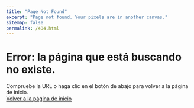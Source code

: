 ```yaml
---
title: "Page Not Found"
excerpt: "Page not found. Your pixels are in another canvas."
sitemap: false
permalink: /404.html
---
```


# Error: la página que está buscando no existe.

<!DOCTYPE html>
<html lang="en">

<head>
    <meta charset="UTF-8">
    <meta name="viewport" content="width=device-width, initial-scale=1.0">
    <title>404</title>
    <link rel="stylesheet" href="css/404.css">
</head>
<body>
    <div class="center">
        Compruebe la URL o haga clic en el botón de abajo para volver a la página de inicio.
        <br>
        <a href="index.html" class="btn">Volver a la página de inicio</a>
    </div>
</body>

</html>